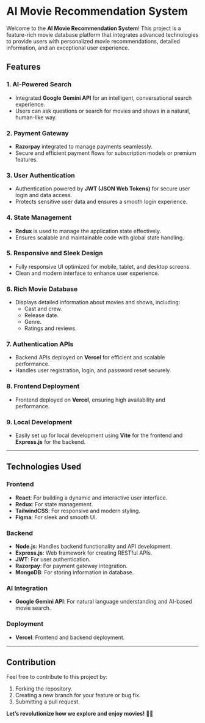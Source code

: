 # AI Movie Recommendation System  

Welcome to the **AI Movie Recommendation System**! This project is a feature-rich movie database platform that integrates advanced technologies to provide users with personalized movie recommendations, detailed information, and an exceptional user experience.  

## Features  

### 1. **AI-Powered Search**
   - Integrated **Google Gemini API** for an intelligent, conversational search experience.  
   - Users can ask questions or search for movies and shows in a natural, human-like way.  

### 2. **Payment Gateway**
   - **Razorpay** integrated to manage payments seamlessly.  
   - Secure and efficient payment flows for subscription models or premium features.  

### 3. **User Authentication**
   - Authentication powered by **JWT (JSON Web Tokens)** for secure user login and data access.  
   - Protects sensitive user data and ensures a smooth login experience.  

### 4. **State Management**
   - **Redux** is used to manage the application state effectively.  
   - Ensures scalable and maintainable code with global state handling.  

### 5. **Responsive and Sleek Design**
   - Fully responsive UI optimized for mobile, tablet, and desktop screens.  
   - Clean and modern interface to enhance user experience.  

### 6. **Rich Movie Database**
   - Displays detailed information about movies and shows, including:  
      - Cast and crew.  
      - Release date.  
      - Genre.  
      - Ratings and reviews.  

### 7. **Authentication APIs**  
   - Backend APIs deployed on **Vercel** for efficient and scalable performance.  
   - Handles user registration, login, and password reset securely.  

### 8. **Frontend Deployment**  
   - Frontend deployed on **Vercel**, ensuring high availability and performance.  

### 9. **Local Development**
   - Easily set up for local development using **Vite** for the frontend and **Express.js** for the backend.  

---

## Technologies Used  

### Frontend  
- **React**: For building a dynamic and interactive user interface.  
- **Redux**: For state management.  
- **TailwindCSS**: For responsive and modern styling.
- **Figma**: For sleek and smooth UI. 

### Backend  
- **Node.js**: Handles backend functionality and API development.  
- **Express.js**: Web framework for creating RESTful APIs.  
- **JWT**: For user authentication.  
- **Razorpay**: For payment gateway integration.
- **MongoDB**: For storing information in database.

### AI Integration  
- **Google Gemini API**: For natural language understanding and AI-based movie search.  

### Deployment  
- **Vercel**: Frontend and backend deployment.  

---

## Contribution

Feel free to contribute to this project by:
  1. Forking the repository.
  2. Creating a new branch for your feature or bug fix.
  3. Submitting a pull request.

**Let’s revolutionize how we explore and enjoy movies!** 🎥✨


